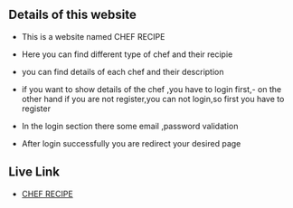 
## Details of this website

- This is a website named CHEF RECIPE
- Here you can find different type of chef and their recipie
- you can find details of each chef and their description
- if you want to show details of the chef ,you have to login first,- on the other hand if you are not register,you can not login,so first you have to register
- In the login section there some  email ,password validation

- After login successfully you are redirect your desired page
## Live Link

 - [CHEF RECIPE](https://recepies-client-site.web.app/)